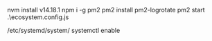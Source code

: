 nvm install v14.18.1
npm i -g pm2
pm2 install pm2-logrotate
pm2 start .\ecosystem.config.js

/etc/systemd/system/
systemctl enable